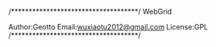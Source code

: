 /************************************/
            WebGrid

Author:Geotto
Email:wuxiaotu2012@gmail.com
License:GPL
/************************************/

